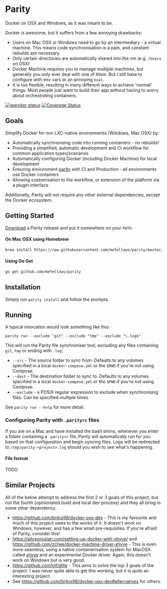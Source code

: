 # Parity

Docker on OSX and Windows, as it was meant to be.

Docker is awesome, but it suffers from a few annoying drawbacks:

* Users on Mac OSX or Windows need to go by an intermediary - a virtual machine. This means code synchronisation is a pain, and constant rebuilds are necessary.
* Only certain directories are automatically shared into the vm (e.g. `/Users` on OSX)
* Docker Machine requires you to manage multiple machines, but generally you only ever deal with one of them. But I still have to configure with env vars or an annoying `eval`.
* It is too flexible, resulting in many different ways to achieve 'normal' things. Most people just want to build their app without having to worry about orchestrating containers.

[![wercker status](https://app.wercker.com/status/be9372da6e34efdf671fb7ebdea591ec/s "wercker status")](https://app.wercker.com/project/bykey/be9372da6e34efdf671fb7ebdea591ec)
[![Coverage Status](https://coveralls.io/repos/github/mefellows/parity/badge.svg?branch=master)](https://coveralls.io/github/mefellows/parity?branch=master)

## Goals

Simplify Docker for non LXC-native environments (Windows, Mac OSX) by:

* Automatically synchronising code into running containers - no rebuilds!
* Providing a simplified, automatic development and CI workflow for common application types/scenarios
* Automatically configuring Docker (including Docker Machine) for local development
* Ensuring environment [parity](http://12factor.net/dev-prod-parity) with CI and Production - all environments use Docker containers
* Allowing customisation to the workflow, or extension of the platform via a plugin interface

Additionally, Parity will not require any other external dependencies, except the Docker ecosystem.

## Getting Started

[Download](releases) a Parity release and put it somewhere on your `PATH`.

#### On Mac OSX using Homebrew

```bash
brew install https://raw.githubusercontent.com/mefellows/parity/master/scripts/parity.rb
```

#### Using Go Get

```bash
go get github.com/mefellows/parity
```

## Installation

Simply run `parity install` and follow the prompts.

## Running

A typical invocation would look something like this:

```
parity run --exclude "git" --exclude "tmp" --exclude "\.log$"
```

This will run the Parity file synchroniser tool, excluding any files containing `git`, `tmp` or ending with `.log`.

* `--src` - The source folder to sync from. Defaults to any volumes specified in a local `docker-compose.yml` or the `$PWD` if you're not using Compose.
* `--dest` - The destination folder to sync to. Defaults to any volumes specified in a local `docker-compose.yml` or the `$PWD` if you're not using Compose.
* `--exclude` - a POSIX regular expression to exclude when synchronising files. Can be specified multiple times.

See `parity run --help` for more detail.

### Configuring Parity with `.parityrc` files

If you are on a Mac and have installed the bash shims, whenever you enter a folder containing a `.parityrc` file, Parity will automatically run for you based on that configuration and begin syncing files.
Logs will be redirected to `/tmp/parity-<project>.log` should you wish to see what's happening.

#### File format

TODO

## Similar Projects

All of the below attempt to address the first 2 or 3 goals of this project, but not the fourth (opinionated build and local dev process) and they all bring in some other dependency.

* https://github.com/brikis98/docker-osx-dev - This is my favourite and much of this project owes to the works of it. It doesn't work on Windows, however, and has a few small pre-requisites. If you're afraid of Parity, consider this!
* https://allysonjulian.com/setting-up-docker-with-xhyve/ and https://github.com/zchee/docker-machine-driver-xhyve - This is even more seamless, using a native containerisation system for MacOSX called [xhyve](https://github.com/mist64/xhyve) and an experimental Docker driver. Again, this doesn't work on Windows but is very good.
* https://github.com/nlf/dlite - This aims to solve the top 3 goals of the project. I was never quite able to get this working, but it is quite an interesting project.
* See https://github.com/brikis98/docker-osx-dev#alternatives for others.
